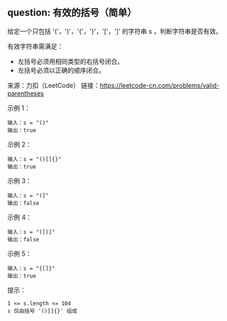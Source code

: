 ## question: 有效的括号（简单）

给定一个只包括 '('，')'，'{'，'}'，'['，']' 的字符串 s ，判断字符串是否有效。

有效字符串需满足：

+ 左括号必须用相同类型的右括号闭合。
+ 左括号必须以正确的顺序闭合。

来源：力扣（LeetCode）
链接：https://leetcode-cn.com/problems/valid-parentheses

示例 1：
```text
输入：s = "()"
输出：true
```

示例 2：
```text
输入：s = "()[]{}"
输出：true
```

示例 3：
```text
输入：s = "(]"
输出：false
```

示例 4：
```text
输入：s = "([)]"
输出：false
```

示例 5：
```text
输入：s = "{[]}"
输出：true
```

提示：

```text
1 <= s.length <= 104
s 仅由括号 '()[]{}' 组成
```